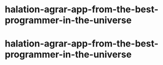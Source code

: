 # halation-agrar-app-from-the-best-programmer-in-the-universe
# halation-agrar-app-from-the-best-programmer-in-the-universe
